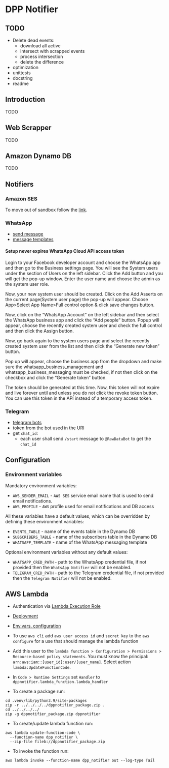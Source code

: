 # DPP Notifier

## TODO

- Delete dead events:
  - download all active
  - intersect with scrapped events
  - process intersection
  - delete the difference
- optimization
- unittests
- docstring
- readme

## Introduction

TODO

## Web Scrapper

TODO

## Amazon Dynamo DB

TODO

## Notifiers

### Amazon SES

To move out of sandbox follow the
[link](https://docs.aws.amazon.com/ses/latest/dg/request-production-access.html).

### WhatsApp

- [send message](https://developers.facebook.com/docs/whatsapp/cloud-api/guides/send-messages)
- [message templates](https://developers.facebook.com/docs/whatsapp/cloud-api/guides/send-message-templates)

#### Setup never expires WhatsApp Cloud API access token

Login to your Facebook developer account and choose the WhatsApp app and then
go to the Business settings page. You will see the System users under the
section of Users on the left sidebar. Click the Add button and you will get
the pop-up window. Enter the user name and choose the admin as the system
user role.

Now, your new system user should be created. Click on the Add Asserts on the
current page(System user page) the pop-up will appear.
Choose App>Select App Name>Full control option & click save changes button.

Now, click on the “WhatsApp Account” on the left sidebar and then select the
WhatsApp business app and click the “Add people” button. Popup will appear,
choose the recently created system user and check the full control and then
click the Assign button.

Now, go back again to the system users page and select the recently created
system user from the list and then click the “Generate new token” button.

Pop up will appear, choose the business app from the dropdown and make sure
the whatsapp_business_management and whatsapp_business_messaging must be
checked, if not then click on the checkbox and click the
“Generate token” button.

The token should be generated at this time. Now, this token will not expire
and live forever until and unless you do not click the revoke token button.
You can use this token in the API instead of a temporary access token.

### Telegram

- [telegram bots](https://core.telegram.org/bots)
- token from the bot used in the URI
- get `chat_id`:
  - each user shall send `/start` message to `@RawDataBot` to get the `chat_id`

## Configuration

### Environment variables

Mandatory environment variables:
- `AWS_SENDER_EMAIL` - `AWS SES` service email name that is used to send email
notifications.
- `AWS_PROFILE` - `AWS` profile used for email notifications and DB access

All these variables have a default values, which can be overridden by defining
these environment variables:
- `EVENTS_TABLE` - name of the events table in the Dynamo DB
- `SUBSCRIBERS_TABLE` - name of the subscribers table in the Dynamo DB
- `WHATSAPP_TEMPLATE` - name of the WhatsApp messaging template

Optional environment variables without any default values:
- `WHATSAPP_CRED_PATH` - path to the WhatsApp credential file, if not provided
then the `WhatsApp Notifier` will not be enabled.
- `TELEGRAM_CRED_PATH` - path to the Telegram credential file, if not provided
then the `Telegram Notifier` will not be enabled.

## AWS Lambda

- Authentication via [Lambda Execution Role](https://docs.aws.amazon.com/lambda/latest/dg/lambda-intro-execution-role.html)
- [Deployment](https://docs.aws.amazon.com/lambda/latest/dg/python-package.html)
- [Env.vars. configuration](https://docs.aws.amazon.com/lambda/latest/dg/configuration-envvars.html)

- To use `aws cli` add `aws user access id` and `secret key` to the
`aws configure` for a use that should manage the lambda function
- Add this user to the `lambda function > Configuration > Permissions > `
`Resource-based policy statements`. You must know the principal:
`arn:aws:iam::[user_id]:user/[user_name]`.
Select action `lambda:UpdateFunctionCode`.
- In `Code > Runtime Settings` set `Handler` to
`dppnotifier.lambda_function.lambda_handler`
- To create a package run:
```
cd .venv/lib/python3.9/site-packages
zip -r ../../../../dppnotifier_package.zip .
cd ../../../../
zip -g dppnotifier_package.zip dppnotifier
```
- To create/update lambda function run:
```
aws lambda update-function-code \
  --function-name dpp_notifier \
  --zip-file fileb://dppnotifier_package.zip
```
- To invoke the function run:
```
aws lambda invoke --function-name dpp_notifier out --log-type Tail
```